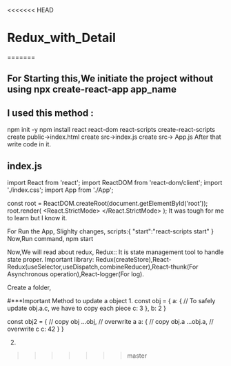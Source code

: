 <<<<<<< HEAD
# Redux_with_Detail
=======
## For Starting this,We initiate the project without using npx create-react-app app_name
## I used this method :
npm init -y
npm install react react-dom react-scripts create-react-scripts
create public->index.html
create src->index.js
create src-> App.js
After that write code in it.

## index.js
import React from 'react';
import ReactDOM from 'react-dom/client';
import './index.css';
import App from './App';

const root = ReactDOM.createRoot(document.getElementById('root'));
root.render(
  <React.StrictMode>
    <App />
  </React.StrictMode>
);
It was tough for me to learn but I know it.

For Run the App,
Slighlty changes,
scripts:{
    "start":"react-scripts start"
}
Now,Run command,
npm start

Now,We will read about redux,
Redux:: It is state management tool to handle state proper.
Important library:
Redux(createStore),React-Redux(useSelector,useDispatch,combineReducer),React-thunk(For Asynchronous operation),React-logger(For log).

Create a folder,

#***Important Method to update a object
1.
const obj = {
  a: {
    // To safely update obj.a.c, we have to copy each piece
    c: 3
  },
  b: 2
}

const obj2 = {
  // copy obj
  ...obj,
  // overwrite a
  a: {
    // copy obj.a
    ...obj.a,
    // overwrite c
    c: 42
  }
}

2.
>>>>>>> master
